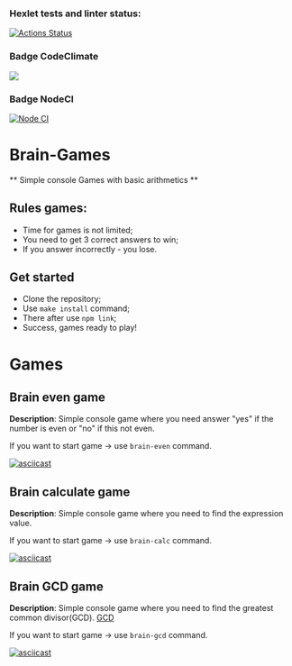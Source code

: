 ### Hexlet tests and linter status:
[![Actions Status](https://github.com/ArsenyKonkolovich/backend-project-lvl1/workflows/hexlet-check/badge.svg)](https://github.com/ArsenyKonkolovich/backend-project-lvl1/actions)

### Badge CodeClimate
<a href="https://codeclimate.com/github/ArsenyKonkolovich/backend-project-lvl1/maintainability"><img src="https://api.codeclimate.com/v1/badges/b59aa424b1aee93cb52b/maintainability" /></a>

### Badge NodeCI
[![Node CI](https://github.com/ArsenyKonkolovich/backend-project-lvl1/actions/workflows/nodejs.yml/badge.svg)](https://github.com/ArsenyKonkolovich/backend-project-lvl1/actions/workflows/nodejs.yml)

# Brain-Games

** Simple console Games with basic arithmetics **

## Rules games: 
- Time for games is not limited;
- You need to get 3 correct answers to win;
- If you answer incorrectly - you lose.

## Get started

- Clone the repository; <br> 
- Use `make install` command; <br>
- There after use `npm link`;<br>
- Success, games ready to play!

# Games

## Brain even game

**Description**: Simple console game where you need answer "yes" if the number is even or "no" if this not even.

If you want to start game -> use `brain-even` command.

[![asciicast](https://asciinema.org/a/5DoEzzG6ZV5rcg67xHi32qVFT.svg)](https://asciinema.org/a/5DoEzzG6ZV5rcg67xHi32qVFT)

## Brain calculate game

**Description**: Simple console game where you need to find the expression value.

If you want to start game -> use `brain-calc` command.

[![asciicast](https://asciinema.org/a/VR7HE1Sd6aXORjKA17gQ5p6CD.svg)](https://asciinema.org/a/VR7HE1Sd6aXORjKA17gQ5p6CD)

## Brain GCD game

**Description**: Simple console game where you need to find the greatest common divisor(GCD).
<a href="https://en.wikipedia.org/wiki/Greatest_common_divisor">GCD</a>

If you want to start game -> use `brain-gcd` command.

[![asciicast](https://asciinema.org/a/IQnaSo3nJKqzqzR2CIE3wrmf0.svg)](https://asciinema.org/a/IQnaSo3nJKqzqzR2CIE3wrmf0)